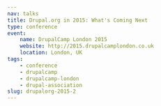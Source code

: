 ```yaml
---
nav: talks
title: Drupal.org in 2015: What's Coming Next
type: conference
event:
    name: DrupalCamp London 2015
    website: http://2015.drupalcamplondon.co.uk
    location: London, UK
tags:
    - conference
    - drupalcamp
    - drupalcamp-london
    - drupal-association
slug: drupalorg-2015-2
---
```

